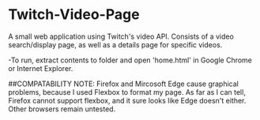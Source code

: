 # Twitch-Video-Page
A small web application using Twitch's video API. Consists of a video search/display page, as well as a details page for specific videos.

-To run, extract contents to folder and open 'home.html' in Google Chrome or Internet Explorer. 

##COMPATABILITY NOTE: Firefox and Mircosoft Edge cause graphical problems, because I used Flexbox to format my page. As far as I can tell, Firefox cannot support flexbox, and it sure looks like Edge doesn't either. Other browsers remain untested.
